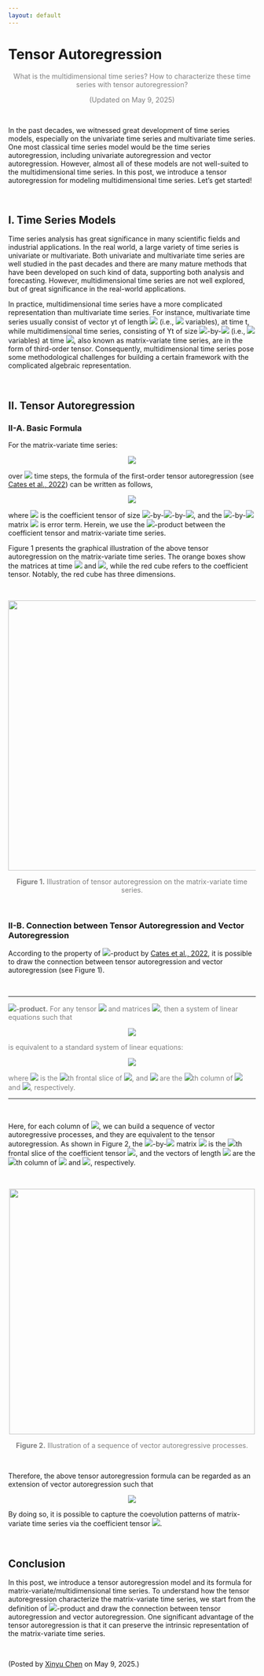 ```yaml
---
layout: default
---
```


# Tensor Autoregression

<p align="center"><span style="color:gray">What is the multidimensional time series? How to characterize these time series with tensor autoregression?</span></p>

<p align="center"><span style="color:gray">(Updated on May 9, 2025)</span></p>

<br>

In the past decades, we witnessed great development of time series models, especially on the univariate time series and multivariate time series. One most classical time series model would be the time series autoregression, including univariate autoregression and vector autoregression. However, almost all of these models are not well-suited to the multidimensional time series. In this post, we introduce a tensor autoregression for modeling multidimensional time series. Let’s get started!

<br>

## I. Time Series Models

Time series analysis has great significance in many scientific fields and industrial applications. In the real world, a large variety of time series is univariate or multivariate. Both univariate and multivariate time series are well studied in the past decades and there are many mature methods that have been developed on such kind of data, supporting both analysis and forecasting. However, multidimensional time series are not well explored, but of great significance in the real-world applications.


In practice, multidimensional time series have a more complicated representation than multivariate time series. For instance, multivariate time series usually consist of vector yt of length <img style="display: inline;" src="https://latex.codecogs.com/svg.latex?&space;N"/> (i.e., <img style="display: inline;" src="https://latex.codecogs.com/svg.latex?&space;N"/> variables), at time t, while multidimensional time series, consisting of Yt of size <img style="display: inline;" src="https://latex.codecogs.com/svg.latex?&space;M"/>-by-<img style="display: inline;" src="https://latex.codecogs.com/svg.latex?&space;N"/> (i.e., <img style="display: inline;" src="https://latex.codecogs.com/svg.latex?&space;MN"/> variables) at time <img style="display: inline;" src="https://latex.codecogs.com/svg.latex?&space;t"/>, also known as matrix-variate time series, are in the form of third-order tensor. Consequently, multidimensional time series pose some methodological challenges for building a certain framework with the complicated algebraic representation.

<br>

## II. Tensor Autoregression

### II-A. Basic Formula

For the matrix-variate time series:

<p align = "center"><img align="middle" src="https://latex.codecogs.com/svg.latex?&space;\boldsymbol{Y}_{1},\ldots,\boldsymbol{Y}_{T}\in\mathbb{R}^{M\times N}"/></p>

over <img style="display: inline;" src="https://latex.codecogs.com/svg.latex?&space;T"/> time steps, the formula of the first-order tensor autoregression (see [Cates et al., 2022](https://arxiv.org/abs/2205.12201)) can be written as follows,

<p align = "center"><img align="middle" src="https://latex.codecogs.com/svg.latex?&space;\boldsymbol{Y}_{t}=\boldsymbol{\mathcal{A}}\times_{\mathcal{L}}\boldsymbol{Y}_{t-1}+\boldsymbol{E}_{t},t=2,\ldots,T"/></p>

where <img style="display: inline;" src="https://latex.codecogs.com/svg.latex?&space;\boldsymbol{\mathcal{A}}"/> is the coefficient tensor of size <img style="display: inline;" src="https://latex.codecogs.com/svg.latex?&space;M"/>-by-<img style="display: inline;" src="https://latex.codecogs.com/svg.latex?&space;M"/>-by-<img style="display: inline;" src="https://latex.codecogs.com/svg.latex?&space;N"/>, and the <img style="display: inline;" src="https://latex.codecogs.com/svg.latex?&space;M"/>-by-<img style="display: inline;" src="https://latex.codecogs.com/svg.latex?&space;N"/> matrix <img style="display: inline;" src="https://latex.codecogs.com/svg.latex?&space;\boldsymbol{E}_{t}"/> is error term. Herein, we use the <img style="display: inline;" src="https://latex.codecogs.com/svg.latex?&space;\mathcal{L}"/>-product between the coefficient tensor and matrix-variate time series.

Figure 1 presents the graphical illustration of the above tensor autoregression on the matrix-variate time series. The orange boxes show the matrices at time <img style="display: inline;" src="https://latex.codecogs.com/svg.latex?&space;t"/> and <img style="display: inline;" src="https://latex.codecogs.com/svg.latex?&space;t-1"/>, while the red cube refers to the coefficient tensor. Notably, the red cube has three dimensions.

<br>

<p align="center">
<img align="middle" src="https://spatiotemporal-data.github.io/images/tensor_ar_illustration.webp" width="550" />
</p>

<p style="font-size: 14px; color: gray" align = "center">
<b>Figure 1.</b> Illustration of tensor autoregression on the matrix-variate time series.
</p>

<br>

### II-B. Connection between Tensor Autoregression and Vector Autoregression

According to the property of <img style="display: inline;" src="https://latex.codecogs.com/svg.latex?&space;\mathcal{L}"/>-product by [Cates et al., 2022](https://arxiv.org/abs/2205.12201), it is possible to draw the connection between tensor autoregression and vector autoregression (see Figure 1).

<br>

---

<span style="color:gray">
<b><img style="display: inline;" src="https://latex.codecogs.com/svg.latex?&space;\mathcal{L}"/>-product.</b> For any tensor <img style="display: inline;" src="https://latex.codecogs.com/svg.latex?&space;\boldsymbol{\mathcal{A}}\in\mathbb{R}^{M\times M\times N}"/> and matrices <img style="display: inline;" src="https://latex.codecogs.com/svg.latex?&space;\boldsymbol{X},\boldsymbol{Y}\in\mathbb{R}^{M\times N}"/>, then a system of linear equations such that
</span>

<p align = "center"><img align="middle" src="https://latex.codecogs.com/svg.latex?&space;\boldsymbol{Y}=\boldsymbol{\mathcal{A}}\times_{\mathcal{L}}\boldsymbol{X}"/></p>

<span style="color:gray">
is equivalent to a standard system of linear equations:
</span>

<p align = "center"><img align="middle" src="https://latex.codecogs.com/svg.latex?&space;\boldsymbol{y}_{n}=\boldsymbol{A}_{n}\boldsymbol{x}_{n},n=1,\ldots,N"/></p>

<span style="color:gray">
where <img style="display: inline;" src="https://latex.codecogs.com/svg.latex?&space;\boldsymbol{A}_{n}\in\mathbb{R}^{M\times M}"/> is the <img style="display: inline;" src="https://latex.codecogs.com/svg.latex?&space;n"/>th frontal slice of <img style="display: inline;" src="https://latex.codecogs.com/svg.latex?&space;\boldsymbol{\mathcal{A}}"/>, and <img style="display: inline;" src="https://latex.codecogs.com/svg.latex?&space;\boldsymbol{x}_{n},\boldsymbol{y}_{n}\in\mathbb{R}^{M}"/> are the <img style="display: inline;" src="https://latex.codecogs.com/svg.latex?&space;n"/>th column of <img style="display: inline;" src="https://latex.codecogs.com/svg.latex?&space;\boldsymbol{X}"/> and <img style="display: inline;" src="https://latex.codecogs.com/svg.latex?&space;\boldsymbol{Y}"/>, respectively.
</span>

---

<br>

Here, for each column of <img style="display: inline;" src="https://latex.codecogs.com/svg.latex?&space;\boldsymbol{Y}_{t}"/>, we can build a sequence of vector autoregressive processes, and they are equivalent to the tensor autoregression. As shown in Figure 2, the <img style="display: inline;" src="https://latex.codecogs.com/svg.latex?&space;M"/>-by-<img style="display: inline;" src="https://latex.codecogs.com/svg.latex?&space;N"/> matrix <img style="display: inline;" src="https://latex.codecogs.com/svg.latex?&space;\boldsymbol{A}_{n}"/> is the <img style="display: inline;" src="https://latex.codecogs.com/svg.latex?&space;n"/>th frontal slice of the coefficient tensor <img style="display: inline;" src="https://latex.codecogs.com/svg.latex?&space;\boldsymbol{\mathcal{A}}"/>, and the vectors of length <img style="display: inline;" src="https://latex.codecogs.com/svg.latex?&space;M"/> are the <img style="display: inline;" src="https://latex.codecogs.com/svg.latex?&space;n"/>th column of <img style="display: inline;" src="https://latex.codecogs.com/svg.latex?&space;\boldsymbol{Y}_{t}"/> and <img style="display: inline;" src="https://latex.codecogs.com/svg.latex?&space;\boldsymbol{Y}_{t-1}"/>, respectively.

<br>

<p align="center">
<img align="middle" src="https://spatiotemporal-data.github.io/images/tensor_ar_linear.webp" width="500" />
</p>

<p style="font-size: 14px; color: gray" align = "center">
<b>Figure 2.</b> Illustration of a sequence of vector autoregressive processes.
</p>

<br>

Therefore, the above tensor autoregression formula can be regarded as an extension of vector autoregression such that

<p align = "center"><img align="middle" src="https://latex.codecogs.com/svg.latex?&space;\boldsymbol{y}_{n,t}=\boldsymbol{A}_{n}\boldsymbol{y}_{n,t-1}+\boldsymbol{\epsilon}_{n,t}"/></p>

By doing so, it is possible to capture the coevolution patterns of matrix-variate time series via the coefficient tensor <img style="display: inline;" src="https://latex.codecogs.com/svg.latex?&space;\boldsymbol{\mathcal{A}}"/>.

<br>

## Conclusion

In this post, we introduce a tensor autoregression model and its formula for matrix-variate/multidimensional time series. To understand how the tensor autoregression characterize the matrix-variate time series, we start from the definition of <img style="display: inline;" src="https://latex.codecogs.com/svg.latex?&space;\mathcal{L}"/>-product and draw the connection between tensor autoregression and vector autoregression. One significant advantage of the tensor autoregression is that it can preserve the intrinsic representation of the matrix-variate time series.

<br>

<p align="left">(Posted by <a href="https://xinychen.github.io/">Xinyu Chen</a> on May 9, 2025.)</p>
